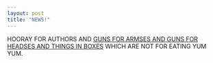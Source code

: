 ```yaml
---
layout: post
title: "NEWS!"
---
```



HOORAY FOR AUTHORS AND <a href="http://www.yellow5.com/pokey/">GUNS FOR ARMSES AND GUNS FOR HEADSES AND THINGS IN BOXES</a> WHICH ARE NOT FOR EATING YUM YUM.
